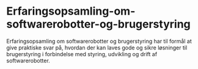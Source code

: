# Erfaringsopsamling-om-softwarerobotter-og-brugerstyring
Erfaringsopsamling om softwarerobotter og brugerstyring har til formål at give praktiske svar på, hvordan der kan laves gode og sikre løsninger til brugerstyring i forbindelse med styring, udvikling og drift af softwarerobotter.
